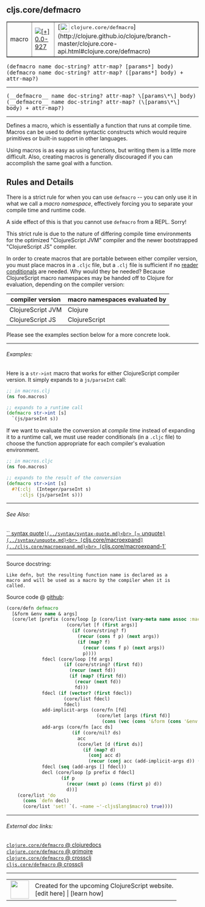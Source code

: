 ## cljs.core/defmacro



 <table border="1">
<tr>
<td>macro</td>
<td><a href="https://github.com/cljsinfo/cljs-api-docs/tree/0.0-927"><img valign="middle" alt="[+] 0.0-927" title="Added in 0.0-927" src="https://img.shields.io/badge/+-0.0--927-lightgrey.svg"></a> </td>
<td>
[<img height="24px" valign="middle" src="http://i.imgur.com/1GjPKvB.png"> <samp>clojure.core/defmacro</samp>](http://clojure.github.io/clojure/branch-master/clojure.core-api.html#clojure.core/defmacro)
</td>
</tr>
</table>

<samp>(defmacro name doc-string? attr-map? \[params\*\] body)</samp><br>
<samp>(defmacro name doc-string? attr-map? (\[params\*\] body) + attr-map?)</samp><br>

---

 <samp>
(__defmacro__ name doc-string? attr-map? \[params\*\] body)<br>
</samp>
 <samp>
(__defmacro__ name doc-string? attr-map? (\[params\*\] body) + attr-map?)<br>
</samp>

---

Defines a macro, which is essentially a function that runs at compile time.
Macros can be used to define syntactic constructs which would require
primitives or built-in support in other languages.

Using macros is as easy as using functions, but writing them is a little more
difficult.  Also, creating macros is generally discouraged if you can
accomplish the same goal with a function.

## Rules and Details

There is a strict rule for when you can use `defmacro` -- you can only use it
in what we call a _macro namespace_, effectively forcing you to separate your
compile time and runtime code.

A side effect of this is that you cannot use `defmacro` from a REPL.  Sorry!

This strict rule is due to the nature of differing compile time environments
for the optimized "ClojureScript JVM" compiler and the newer bootstrapped
"ClojureScript JS" compiler.

In order to create macros that are portable between either compiler version,
you must place macros in a `.cljc` file, but a `.clj` file is sufficient if no
[reader conditionals][doc:syntax/cond] are needed.  Why would they be needed?
Because ClojureScript macro namespaces may be handed off to Clojure for
evaluation, depending on the compiler version:

| compiler version  | macro namespaces evaluated by |
|-------------------|-------------------------------|
| ClojureScript JVM | Clojure                       |
| ClojureScript JS  | ClojureScript                 |

Please see the examples section below for a more concrete look.

[doc:syntax/cond]:../syntax/cond.md

---

###### Examples:

Here is a `str->int` macro that works for either ClojureScript compiler
version.  It simply expands to a `js/parseInt` call:

```clj
;; in macros.clj
(ns foo.macros)

;; expands to a runtime call
(defmacro str->int [s]
  `(js/parseInt s))
```

If we want to evaluate the conversion at _compile time_ instead of expanding it
to a runtime call, we must use reader conditionals (in a `.cljc` file) to
choose the function appropriate for each compiler's evaluation environment.

```clj
;; in macros.cljc
(ns foo.macros)

;; expands to the result of the conversion
(defmacro str->int [s]
  #?(:clj  (Integer/parseInt s)
     :cljs (js/parseInt s)))
```



---

###### See Also:

[`` syntax quote`](../syntax/syntax-quote.md)<br>
[`~ unquote`](../syntax/unquote.md)<br>
[`cljs.core/macroexpand`](../cljs.core/macroexpand.md)<br>
[`cljs.core/macroexpand-1`](../cljs.core/macroexpand-1.md)<br>

---


Source docstring:

```
Like defn, but the resulting function name is declared as a
macro and will be used as a macro by the compiler when it is
called.
```


Source code @ [github]():

```clj
(core/defn defmacro
  [&form &env name & args]
  (core/let [prefix (core/loop [p (core/list (vary-meta name assoc :macro true)) args args]
                      (core/let [f (first args)]
                        (if (core/string? f)
                          (recur (cons f p) (next args))
                          (if (map? f)
                            (recur (cons f p) (next args))
                            p))))
             fdecl (core/loop [fd args]
                     (if (core/string? (first fd))
                       (recur (next fd))
                       (if (map? (first fd))
                         (recur (next fd))
                         fd)))
             fdecl (if (vector? (first fdecl))
                     (core/list fdecl)
                     fdecl)
             add-implicit-args (core/fn [fd]
                                 (core/let [args (first fd)]
                                   (cons (vec (cons '&form (cons '&env args))) (next fd))))
             add-args (core/fn [acc ds]
                        (if (core/nil? ds)
                          acc
                          (core/let [d (first ds)]
                            (if (map? d)
                              (conj acc d)
                              (recur (conj acc (add-implicit-args d)) (next ds))))))
             fdecl (seq (add-args [] fdecl))
             decl (core/loop [p prefix d fdecl]
                    (if p
                      (recur (next p) (cons (first p) d))
                      d))]
    (core/list 'do
      (cons `defn decl)
      (core/list 'set! `(. ~name ~'-cljs$lang$macro) true))))
```

<!--
Repo - tag - source tree - lines:

 <pre>

</pre>

-->

---



###### External doc links:

[`clojure.core/defmacro` @ clojuredocs](http://clojuredocs.org/clojure.core/defmacro)<br>
[`clojure.core/defmacro` @ grimoire](http://conj.io/store/v1/org.clojure/clojure/1.7.0-beta3/clj/clojure.core/defmacro/)<br>
[`clojure.core/defmacro` @ crossclj](http://crossclj.info/fun/clojure.core/defmacro.html)<br>
[`cljs.core/defmacro` @ crossclj](http://crossclj.info/fun/cljs.core/defmacro.html)<br>

---

 <table>
<tr><td>
<img valign="middle" align="right" width="48px" src="http://i.imgur.com/Hi20huC.png">
</td><td>
Created for the upcoming ClojureScript website.<br>
[edit here] | [learn how]
</td></tr></table>

[edit here]:https://github.com/cljsinfo/cljs-api-docs/blob/master/cljsdoc/cljs.core/defmacro.cljsdoc
[learn how]:https://github.com/cljsinfo/cljs-api-docs/wiki/cljsdoc-files

<!--

This information was too distracting to show to readers, but I'll leave it
commented here since it is helpful to:

- pretty-print the data used to generate this document
- and show how to retrieve that data



The API data for this symbol:

```clj
{:description "Defines a macro, which is essentially a function that runs at compile time.\nMacros can be used to define syntactic constructs which would require\nprimitives or built-in support in other languages.\n\nUsing macros is as easy as using functions, but writing them is a little more\ndifficult.  Also, creating macros is generally discouraged if you can\naccomplish the same goal with a function.\n\n## Rules and Details\n\nThere is a strict rule for when you can use `defmacro` -- you can only use it\nin what we call a _macro namespace_, effectively forcing you to separate your\ncompile time and runtime code.\n\nA side effect of this is that you cannot use `defmacro` from a REPL.  Sorry!\n\nThis strict rule is due to the nature of differing compile time environments\nfor the optimized \"ClojureScript JVM\" compiler and the newer bootstrapped\n\"ClojureScript JS\" compiler.\n\nIn order to create macros that are portable between either compiler version,\nyou must place macros in a `.cljc` file, but a `.clj` file is sufficient if no\n[reader conditionals][doc:syntax/cond] are needed.  Why would they be needed?\nBecause ClojureScript macro namespaces may be handed off to Clojure for\nevaluation, depending on the compiler version:\n\n| compiler version  | macro namespaces evaluated by |\n|-------------------|-------------------------------|\n| ClojureScript JVM | Clojure                       |\n| ClojureScript JS  | ClojureScript                 |\n\nPlease see the examples section below for a more concrete look.",
 :ns "cljs.core",
 :name "defmacro",
 :signature ["[name doc-string? attr-map? [params*] body]"
             "[name doc-string? attr-map? ([params*] body) + attr-map?]"],
 :name-encode "defmacro",
 :history [["+" "0.0-927"]],
 :type "macro",
 :clj-equiv {:full-name "clojure.core/defmacro",
             :url "http://clojure.github.io/clojure/branch-master/clojure.core-api.html#clojure.core/defmacro"},
 :related ["syntax/syntax-quote"
           "syntax/unquote"
           "cljs.core/macroexpand"
           "cljs.core/macroexpand-1"],
 :full-name-encode "cljs.core/defmacro",
 :source {:code "(core/defn defmacro\n  [&form &env name & args]\n  (core/let [prefix (core/loop [p (core/list (vary-meta name assoc :macro true)) args args]\n                      (core/let [f (first args)]\n                        (if (core/string? f)\n                          (recur (cons f p) (next args))\n                          (if (map? f)\n                            (recur (cons f p) (next args))\n                            p))))\n             fdecl (core/loop [fd args]\n                     (if (core/string? (first fd))\n                       (recur (next fd))\n                       (if (map? (first fd))\n                         (recur (next fd))\n                         fd)))\n             fdecl (if (vector? (first fdecl))\n                     (core/list fdecl)\n                     fdecl)\n             add-implicit-args (core/fn [fd]\n                                 (core/let [args (first fd)]\n                                   (cons (vec (cons '&form (cons '&env args))) (next fd))))\n             add-args (core/fn [acc ds]\n                        (if (core/nil? ds)\n                          acc\n                          (core/let [d (first ds)]\n                            (if (map? d)\n                              (conj acc d)\n                              (recur (conj acc (add-implicit-args d)) (next ds))))))\n             fdecl (seq (add-args [] fdecl))\n             decl (core/loop [p prefix d fdecl]\n                    (if p\n                      (recur (next p) (cons (first p) d))\n                      d))]\n    (core/list 'do\n      (cons `defn decl)\n      (core/list 'set! `(. ~name ~'-cljs$lang$macro) true))))",
          :title "Source code",
          :repo "clojurescript",
          :tag "r1.8.51",
          :filename "src/main/clojure/cljs/core.cljc",
          :lines [2929 2970],
          :url "https://github.com/clojure/clojurescript/blob/r1.8.51/src/main/clojure/cljs/core.cljc#L2929-L2970"},
 :usage ["(defmacro name doc-string? attr-map? [params*] body)"
         "(defmacro name doc-string? attr-map? ([params*] body) + attr-map?)"],
 :examples [{:id "8040c8",
             :content "Here is a `str->int` macro that works for either ClojureScript compiler\nversion.  It simply expands to a `js/parseInt` call:\n\n```clj\n;; in macros.clj\n(ns foo.macros)\n\n;; expands to a runtime call\n(defmacro str->int [s]\n  `(js/parseInt s))\n```\n\nIf we want to evaluate the conversion at _compile time_ instead of expanding it\nto a runtime call, we must use reader conditionals (in a `.cljc` file) to\nchoose the function appropriate for each compiler's evaluation environment.\n\n```clj\n;; in macros.cljc\n(ns foo.macros)\n\n;; expands to the result of the conversion\n(defmacro str->int [s]\n  #?(:clj  (Integer/parseInt s)\n     :cljs (js/parseInt s)))\n```"}],
 :full-name "cljs.core/defmacro",
 :docstring "Like defn, but the resulting function name is declared as a\nmacro and will be used as a macro by the compiler when it is\ncalled.",
 :cljsdoc-url "https://github.com/cljsinfo/cljs-api-docs/blob/master/cljsdoc/cljs.core/defmacro.cljsdoc"}

```

Retrieve the API data for this symbol:

```clj
;; from Clojure REPL
(require '[clojure.edn :as edn])
(-> (slurp "https://raw.githubusercontent.com/cljsinfo/cljs-api-docs/catalog/cljs-api.edn")
    (edn/read-string)
    (get-in [:symbols "cljs.core/defmacro"]))
```

-->
